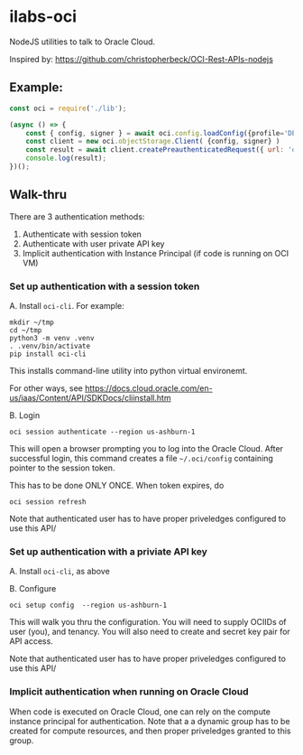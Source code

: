 # ilabs-oci

NodeJS utilities to talk to Oracle Cloud.

Inspired by: https://github.com/christopherbeck/OCI-Rest-APIs-nodejs

## Example:

```js
const oci = require('./lib');

(async () => {
    const { config, signer } = await oci.config.loadConfig({profile='DEFAULT'});
    const client = new oci.objectStorage.Client( {config, signer} )
    const result = await client.createPreauthenticatedRequest({ url: 'oci://idtrhslgwwqi:tmp-storage/test.txt' });
    console.log(result);
})();
```

## Walk-thru

There are 3 authentication methods:

1. Authenticate with session token
2. Authenticate with user private API key
3. Implicit authentication with Instance Principal (if code is running on OCI VM)

### Set up authentication with a session token

A. Install `oci-cli`. For example:
   ```
   mkdir ~/tmp
   cd ~/tmp
   python3 -m venv .venv
   . .venv/bin/activate
   pip install oci-cli
   ```
   This installs command-line utility into python virtual environemt.

   For other ways, see https://docs.cloud.oracle.com/en-us/iaas/Content/API/SDKDocs/cliinstall.htm

B. Login
   ```
   oci session authenticate --region us-ashburn-1
   ```
   This will open a browser prompting you to log into the Oracle Cloud. After successful login, this command
   creates a file `~/.oci/config` containing pointer to the session token.

   This has to be done ONLY ONCE. When token expires, do
   ```
   oci session refresh
   ```

Note that authenticated user has to have proper priveledges configured to use this API/

### Set up authentication with a priviate API key

A. Install `oci-cli`, as above

B. Configure
   ```
   oci setup config  --region us-ashburn-1
   ```
   This will walk you thru the configuration. You will need to supply OCIIDs of user (you), and tenancy. You will
   also need to create and secret key pair for API access.

Note that authenticated user has to have proper priveledges configured to use this API/

### Implicit authentication when running on Oracle Cloud

When code is executed on Oracle Cloud, one can rely on the compute instance principal for authentication.
Note that a a dynamic group has to be created for compute resources, and then proper priveledges granted
to this group.
